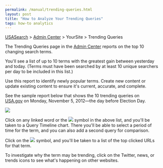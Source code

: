```yaml
---
permalink: /manual/trending-queries.html
layout: post
title: "How to Analyze Your Trending Queries"
tags: how-to analytics
---
```

[USASearch](http://usasearch.howto.gov) > [Admin Center](http://search.usa.gov/affiliates/home) > YourSite > Trending Queries

The Trending Queries page in the [Admin Center](http://search.usa.gov/affiliates/home) reports on the top 10 changing search terms.

You'll see a list of up to 10 terms with the greatest gain between yesterday and today. (Terms must have been searched by at least 10 unique searchers per day to be included in this list.)

Use this report to identify newly popular terms. Create new content or update existing content to ensure it's current, accurate, and complete.

See the sample report below that shows the 10 trending queries on [USA.gov](http://www.usa.gov/) on Monday, November 5, 2012—the day before Election Day.

<img src="https://9fddeb862c037f6d2190-f1564c64756a8cfee25b6b19953b1d23.ssl.cf2.rackcdn.com/tumblr_md0qrd6Q731qid15q.png"/>

Click on any linked word or the <img src="https://9fddeb862c037f6d2190-f1564c64756a8cfee25b6b19953b1d23.ssl.cf2.rackcdn.com/tumblr_mceq7b8LbQ1qid15q.png"/> symbol in the above list, and you'll be taken to a Query Timeline chart. There you'll be able to select a period of time for the term, and you can also add a second query for comparison.

Click on the <img src="https://9fddeb862c037f6d2190-f1564c64756a8cfee25b6b19953b1d23.ssl.cf2.rackcdn.com/tumblr_mceqaa2dn41qid15q.png"/> symbol, and you'll be taken to a list of the top clicked URLs for that term.

To investigate why the term may be trending, click on the Twitter, news, or trends icons to see what's happening on other websites.